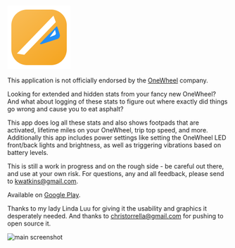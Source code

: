 ![ponewheel logo](artwork/logo.png?raw=true)

This application is not officially endorsed by the [OneWheel] company.

Looking for extended and hidden stats from your fancy new OneWheel? And what about logging of these stats to figure out where exactly did things go wrong and cause you to eat asphalt? 

This app does log all these stats and also shows footpads that are activated, lifetime miles on your OneWheel, trip top speed, and more. Additionally this app includes power settings like setting the OneWheel LED front/back lights and brightness, as well as triggering vibrations based on battery levels. 

This is still a work in progress and on the rough side - be careful out there, and use at your own risk. For questions, any and all feedback, please send to [kwatkins@gmail.com](mailto:kwatkins@gmail.com).

Available on [Google Play].


Thanks to my lady Linda Luu for giving it the usability and graphics it desperately needed. And thanks to [christorrella@gmail.com](mailto:christorrella@gmail.com) for pushing to open source it. 

![main screenshot](https://lh3.googleusercontent.com/9H6BH3lNRwYY50xUHNbHnpy68aAvUzxEuhE2Y-dcRB84hSeJx0EHScNe7v01bJTF8w=h310-rw)


[OneWheel]: https://onewheel.com/
[Google Play]: https://play.google.com/store/apps/details?id=net.kwatts.powtools 
